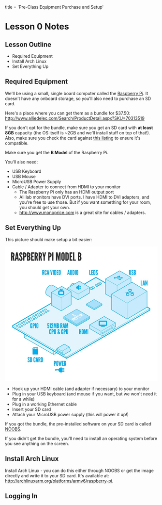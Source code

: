 title = 'Pre-Class Equipment Purchase and Setup'

# Lesson 0 Notes

## Lesson Outline

- Required Equipment
- Install Arch Linux
- Set Everything Up

## Required Equipment

We'll be using a small, single board computer called the
[Raspberry
Pi](http://en.wikipedia.org/wiki/Raspberry_Pi).  It
doesn't have any onboard storage, so you'll also need to
purchase an SD card.

Here's a place where you can get them as a bundle for $37.50: http://www.alliedelec.com/Search/ProductDetail.aspx?SKU=70313519

If you don't opt for the bundle, make sure you get an SD card with **at least
8GB** capacity (the OS itself is ~2GB and we'll install stuff on top of that!).
Also, make sure you check the card against [this
listing](http://elinux.org/RPi_SD_cards) to ensure it's compatible.

Make sure you get the **B Model** of the Raspberry Pi.

You'll also need:

- USB Keyboard
- USB Mouse
- MicroUSB Power Supply
- Cable / Adapter to connect from HDMI to your monitor
  - The Raspberry Pi only has an HDMI output port
  - All lab monitors have DVI ports.  I have HDMI to DVI
    adapters, and you're free to use those.  But if you
want something for your room, you should get your own.
  - http://www.monoprice.com is a great site for cables
    / adapters.

## Set Everything Up

This picture should make setup a bit easier:

![Raspberry Pi Components](ras_pi_components.jpg)

- Hook up your HDMI cable (and adapter if necessary) to your monitor
- Plug in your USB keyboard (and mouse if you want, but we won't need it for a while)
- Plug in a working Ethernet cable
- Insert your SD card
- Attach your MicroUSB power supply (this will power it up!)

If you got the bundle, the pre-installed software on your SD card is called [NOOBS](http://www.raspberrypi.org/archives/tag/noobs).

If you didn't get the bundle, you'll need to install an operating system before you see anything on the screen.

## Install Arch Linux

Install Arch Linux - you can do this either through NOOBS or get the image directly and write it to your SD card.  It's available at:
http://archlinuxarm.org/platforms/armv6/raspberry-pi.

## Logging In
